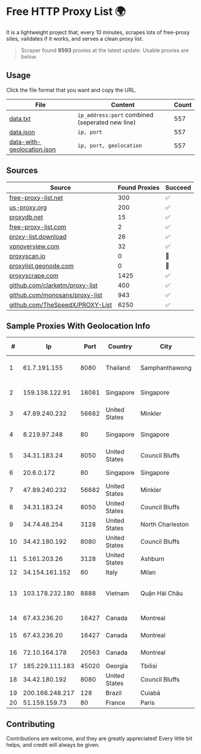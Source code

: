 
# Free HTTP Proxy List 🌍

It is a lightweight project that, every 10 minutes, scrapes lots of free-proxy sites, validates if it works, and serves a clean proxy list.


> Scraper found **9593** proxies at the latest update. Usable proxies are below.

## Usage

Click the file format that you want and copy the URL.


|File|Content|Count|
|----|-------|-----|
|[data.txt](https://raw.githubusercontent.com/themiralay/Proxy-List-World/master/data.txt)|`ip_address:port` combined (seperated new line)|557|
|[data.json](https://raw.githubusercontent.com/themiralay/Proxy-List-World/master/data.json)|`ip, port`|557|
|[data-with-geolocation.json](https://raw.githubusercontent.com/themiralay/Proxy-List-World/master/data-with-geolocation.json)|`ip, port, geolocation`|557|

## Sources

|Source|Found Proxies|Succeed|
|------|-------------|-------|
|[free-proxy-list.net](https://free-proxy-list.net)|300|✅|
|[us-proxy.org](https://www.us-proxy.org)|200|✅|
|[proxydb.net](http://proxydb.net)|15|✅|
|[free-proxy-list.com](https://free-proxy-list.com/?page=&port=&type%5B%5D=http&type%5B%5D=https&up_time=0&search=Search)|2|✅|
|[proxy-list.download](https://www.proxy-list.download/HTTP)|26|✅|
|[vpnoverview.com](https://vpnoverview.com/privacy/anonymous-browsing/free-proxy-servers)|32|✅|
|[proxyscan.io](https://www.proxyscan.io)|0|🚫|
|[proxylist.geonode.com](https://proxylist.geonode.com/api/proxy-list?limit=300&page=1&sort_by=lastChecked&sort_type=desc&protocols=http,https)|0|🚫|
|[proxyscrape.com](https://api.proxyscrape.com/v2/?request=displayproxies&protocol=http&timeout=10000&country=all&ssl=all&anonymity=all)|1425|✅|
|[github.com/clarketm/proxy-list](https://raw.githubusercontent.com/clarketm/proxy-list/master/proxy-list-raw.txt)|400|✅|
|[github.com/monosans/proxy-list](https://raw.githubusercontent.com/monosans/proxy-list/main/proxies/http.txt)|943|✅|
|[github.com/TheSpeedX/PROXY-List](https://raw.githubusercontent.com/TheSpeedX/PROXY-List/master/http.txt)|6250|✅|


## Sample Proxies With Geolocation Info

|#|Ip|Port|Country|City|Internet Service Provider|
|-|--|----|-------|----|-------------------------|
|1|61.7.191.155|8080|Thailand|Samphanthawong|CAT Telecom Public Company Limited|
|2|159.138.122.91|18081|Singapore|Singapore|Huawei International Pte. LTD|
|3|47.89.240.232|56682|United States|Minkler|Alibaba.com LLC|
|4|8.219.97.248|80|Singapore|Singapore|Alibaba (US) Technology Co., Ltd.|
|5|34.31.183.24|8050|United States|Council Bluffs|Google LLC|
|6|20.6.0.172|80|Singapore|Singapore|Microsoft Corporation|
|7|47.89.240.232|56682|United States|Minkler|Alibaba.com LLC|
|8|34.31.183.24|8050|United States|Council Bluffs|Google LLC|
|9|34.74.48.254|3128|United States|North Charleston|Google LLC|
|10|34.42.180.192|8080|United States|Council Bluffs|Google LLC|
|11|5.161.203.26|3128|United States|Ashburn|Hetzner Online GmbH|
|12|34.154.161.152|80|Italy|Milan|Google LLC|
|13|103.178.232.180|8888|Vietnam|Quận Hải Châu|Viet Digital Technology Liability Company|
|14|67.43.236.20|16427|Canada|Montreal|GloboTech Communications|
|15|67.43.236.20|16427|Canada|Montreal|GloboTech Communications|
|16|72.10.164.178|20563|Canada|Montreal|GloboTech Communications|
|17|185.229.111.183|45020|Georgia|Tbilisi|Sysnet LLC|
|18|34.42.180.192|8080|United States|Council Bluffs|Google LLC|
|19|200.166.248.217|128|Brazil|Cuiabá|Claro S.A|
|20|51.159.159.73|80|France|Paris|SCALEWAY|



## Contributing

Contributions are welcome, and they are greatly appreciated! Every
little bit helps, and credit will always be given.


